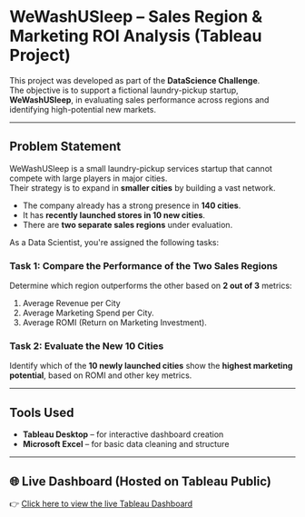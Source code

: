 # WeWashUSleep – Sales Region & Marketing ROI Analysis (Tableau Project)

This project was developed as part of the **DataScience Challenge**.  
The objective is to support a fictional laundry-pickup startup, **WeWashUSleep**, in evaluating sales performance across regions and identifying high-potential new markets.

---

## Problem Statement

WeWashUSleep is a small laundry-pickup services startup that cannot compete with large players in major cities.  
Their strategy is to expand in **smaller cities** by building a vast network.

- The company already has a strong presence in **140 cities**.
- It has **recently launched stores in 10 new cities**.
- There are **two separate sales regions** under evaluation.

As a Data Scientist, you're assigned the following tasks:

### Task 1: Compare the Performance of the Two Sales Regions
Determine which region outperforms the other based on **2 out of 3** metrics:
1. Average Revenue per City
2. Average Marketing Spend per City.
3. Average ROMI (Return on Marketing Investment).

### Task 2: Evaluate the New 10 Cities
Identify which of the **10 newly launched cities** show the **highest marketing potential**, based on ROMI and other key metrics.

---

## Tools Used

- **Tableau Desktop** – for interactive dashboard creation
- **Microsoft Excel** – for basic data cleaning and structure

---

## 🌐 Live Dashboard (Hosted on Tableau Public)

👉 [Click here to view the live Tableau Dashboard](https://public.tableau.com/app/profile/rishitha.koppula/viz/WeWashUSleepSalesMarketingROIAnalysis/Dashboard1)
